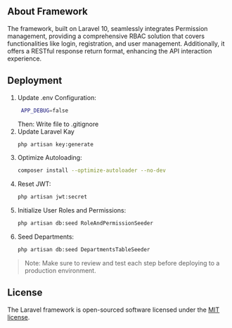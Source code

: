 ## About Framework

The framework, built on Laravel 10, seamlessly integrates Permission management, providing a comprehensive RBAC solution that covers functionalities like login, registration, and user management. Additionally, it offers a RESTful response return format, enhancing the API interaction experience.

## Deployment
1. Update .env Configuration:
   ```bash
    APP_DEBUG=false
   ```
   Then:
   Write file to .gitignore
2. Update Laravel Kay
   ```bash
   php artisan key:generate
   ```
3. Optimize Autoloading:
   ```bash
   composer install --optimize-autoloader --no-dev
   ```
4. Reset JWT:
   ```bash
   php artisan jwt:secret
   ```
5. Initialize User Roles and Permissions:
   ```bash
   php artisan db:seed RoleAndPermissionSeeder
   ```
6. Seed Departments:
   ```bash
   php artisan db:seed DepartmentsTableSeeder
   ```
> Note: Make sure to review and test each step before deploying to a production environment.

## License

The Laravel framework is open-sourced software licensed under the [MIT license](https://opensource.org/licenses/MIT).
